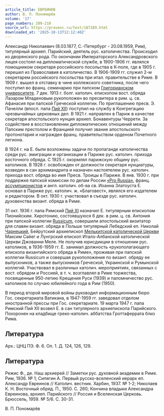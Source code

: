 ```yaml
---
article_title: ЕВРЕИНОВ
author: В. П. Пономарёв
volume: '17'
page_numbers: 209-210
source_url: https://pravenc.ru/text/187289.html
downloaded_at: '2025-10-13T12:12:40Z'
---
```


Александр Николаевич (8.03.1877, С.-Петербург - 20.08.1959, Рим), титулярный архиеп. Парийский, деятель рус. католичества. Происходил из дворянского рода. По окончании Императорского Александровского лицея состоял на дипломатической службе, в 1900-1906 гг. являлся помощником секретаря российского посольства в К-поле, где в 1905 г. перешел из Православия в католичество. В 1906-1909 гг. служил 2-м секретарем российского посольства при итал. правительстве в Риме. В 1909 г. вышел в отставку в чине коллежского советника, после чего поступил во франц. семинарию при папском [Григорианском университете](<https://pravenc.ru/text/Григорианском университете.html>). 7 дек. 1913 г. болг. католич. епископом вост. обряда Лазаром Младеновым рукоположен во пресвитера в рим. ц. св. Афанасия при папской Греческой коллегии. По приглашению пресв. Э. Пачелли (впосл. папа [Пий XII](<https://pravenc.ru/text/Пий XII.html>)) поступил на службу в Конгрегацию чрезвычайных церковных дел. В 1921 г. направлен в Париж в качестве секретаря апостольского нунция архиеп. Бонавентуры Черрети. За содействие в восстановлении дипломатических отношений между Папским престолом и Францией получил звание апостольского протонотария и награжден франц. правительством орденом Почетного легиона.

В 1924 г. на Е. были возложены задачи по пропаганде католичества среди рус. эмиграции и организации в Париже рус. католич. прихода восточного обряда. С 1925 г. окормлял парижскую общину рус. католиков. В 1928 г. освобожден от должности секретаря нунциатуры, возведен в сан архимандрита и назначен настоятелем рус. католич. прихода вост. обряда во имя Пресв. Троицы в Париже. В янв. 1930 г. при поддержке папской комиссии по делам России [«Pro Russia»](<https://pravenc.ru/text/ Pro Russia .html>), франц. [ассумпционистов](https://pravenc.ru/text/ассумпционистов.html) и англ. католич. об-ва св. Иоанна Златоуста Е. основал в Париже рус. католич. ж. «Благовест», являлся его издателем и редактором. В окт. 1930 г. участвовал в съезде рус. католич. духовенства визант. обряда в Риме.

31 окт. 1936 г. папа Римский [Пий XI](<https://pravenc.ru/text/Пий XI.html>) назначил Е. титулярным епископом Пионийским. Хиротонию, состоявшуюся 6 дек. в рим. ц. св. Антония при папской коллегии [Russicum](https://pravenc.ru/text/Russicum.html), совершили апостольский визитатор для славян визант. обряда в Польше титулярный Лебедский еп. Николай [Чарнецкий](https://pravenc.ru/text/Чарнецкий.html), Бейрутский архиепископ [Мелькитской католической Церкви](<https://pravenc.ru/text/МЕЛЬКИТСКАЯ КАТОЛИЧЕСКАЯ ЦЕРКОВЬ.html>) Максим Сайег и Лунгрский епископ Итало-Албанской католической Церкви Джованни Меле. Не получив юрисдикции в отношении рус. католиков, в 1936-1959 гг. Е. занимал должность «рукополагающего епископа византийского обряда в Риме», проживая при папской коллегии Russicum и совершая рукоположения по визант. обряду ее выпускников, а также выпускников Греческой, Украинской и Румынской коллегий. Участвовал в различных католич. мероприятиях, связанных с вост. обрядом и Россией, в т. ч. возглавлял в Риме торжества, посвященные 950-летию Крещения Руси (1939) и паломничество рус. католиков по случаю юбилейного года в Рим (1950).

В период второй мировой войны руководил информационным бюро Гос. секретариата Ватикана, в 1947-1959 гг. заведовал отделом иностранной прессы при Гос. секретариате. 19 марта 1947 г. папа Римский Пий XII возвел Е. в сан титулярного архиепископа Парийского. Похоронен на кладбище греко-католич. аббатства Гроттаферрата близ Рима.

## Литература

Арх.: ЦНЦ ПЭ. Ф. 6. Оп. 1. Д. 124, 126, 129.

## Литература

Режис Ф., де. Наш архиерей // Заметки рус. духовной академии в Риме. Рим, 1936. № 1; Сипягин А. Первый русско-вселенский иерарх еп. Александр Евреинов // Католич. вестник. Харбин, 1937. № 1-2; Николаев К. Н. Восточный обряд. П., 1950. С. 260; Кончина владыки Александра Евреинова, архиеп. Парийского // Россия и Вселенская Церковь. Брюссель, 1959. № 5/6. С. 30-31.

В. П. Пономарёв
